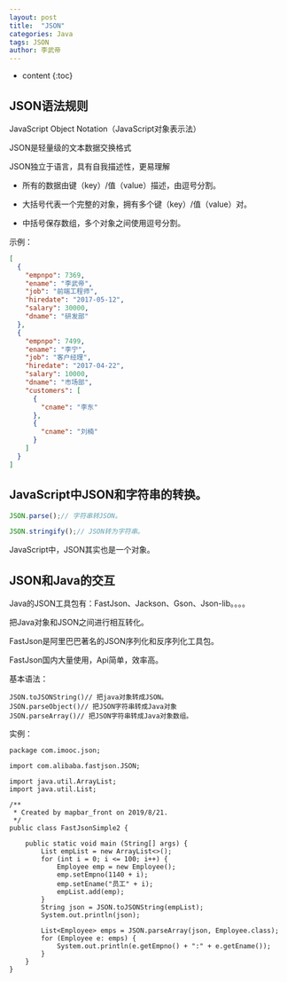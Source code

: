 ```yaml
---
layout: post 
title:  "JSON" 
categories: Java 
tags: JSON
author: 李武帝 
---
```


* content
{:toc}

## JSON语法规则

JavaScript Object Notation（JavaScript对象表示法）

JSON是轻量级的文本数据交换格式

JSON独立于语言，具有自我描述性，更易理解



* 所有的数据由键（key）/值（value）描述，由逗号分割。

* 大括号代表一个完整的对象，拥有多个键（key）/值（value）对。

* 中括号保存数组，多个对象之间使用逗号分割。

示例：
```json
[
  {
    "empnpo": 7369,
    "ename": "李武帝",
    "job": "前端工程师",
    "hiredate": "2017-05-12",
    "salary": 30000,
    "dname": "研发部"
  },
  {
    "empnpo": 7499,
    "ename": "李宁",
    "job": "客户经理",
    "hiredate": "2017-04-22",
    "salary": 10000,
    "dname": "市场部",
    "customers": [
      {
        "cname": "李东"
      },
      {
        "cname": "刘楠"
      }
    ]
  }
]
```
## JavaScript中JSON和字符串的转换。

```javascript
JSON.parse();// 字符串转JSON。

JSON.stringify();// JSON转为字符串。
```
JavaScript中，JSON其实也是一个对象。

## JSON和Java的交互

Java的JSON工具包有：FastJson、Jackson、Gson、Json-lib。。。。

把Java对象和JSON之间进行相互转化。

FastJson是阿里巴巴著名的JSON序列化和反序列化工具包。

FastJson国内大量使用，Api简单，效率高。

基本语法：

```
JSON.toJSONString()// 把java对象转成JSON。
JSON.parseObject()// 把JSON字符串转成Java对象
JSON.parseArray()// 把JSON字符串转成Java对象数组。
```
实例：
```
package com.imooc.json;

import com.alibaba.fastjson.JSON;

import java.util.ArrayList;
import java.util.List;

/**
 * Created by mapbar_front on 2019/8/21.
 */
public class FastJsonSimple2 {

    public static void main (String[] args) {
        List empList = new ArrayList<>();
        for (int i = 0; i <= 100; i++) {
            Employee emp = new Employee();
            emp.setEmpno(1140 + i);
            emp.setEname("员工" + i);
            empList.add(emp);
        }
        String json = JSON.toJSONString(empList);
        System.out.println(json);

        List<Employee> emps = JSON.parseArray(json, Employee.class);
        for (Employee e: emps) {
            System.out.println(e.getEmpno() + ":" + e.getEname());
        }
    }
}

```


